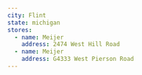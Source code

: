```yaml
---
city: Flint
state: michigan
stores:
  - name: Meijer
    address: 2474 West Hill Road
  - name: Meijer
    address: G4333 West Pierson Road
---
```

